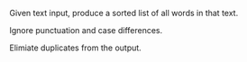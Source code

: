 Given text input, produce a sorted list of all words in that text.

Ignore punctuation and case differences.

Elimiate duplicates from the output.
